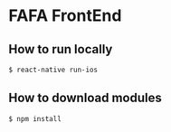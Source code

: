 # FAFA FrontEnd


## How to run locally

```bash
$ react-native run-ios
```

## How to download modules

```bash
$ npm install
```
